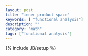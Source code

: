 ```yaml
---
layout: post
title: "inner product space"
keywords: [ "functional analysis"]
description: ""
category: "math"
tags: ["functional analysis"]
---
```

{% include JB/setup %}

